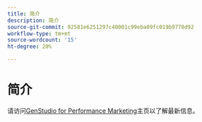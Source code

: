 ```yaml
---
title: 简介
description: 简介
source-git-commit: 92581e6251297c40001c99eba09fc019b9770d92
workflow-type: tm+mt
source-wordcount: '15'
ht-degree: 20%

---
```


# 简介

请访问[GenStudio for Performance Marketing](https://experienceleague.adobe.com/en/browse/genstudio-for-performance-marketing)主页以了解最新信息。

